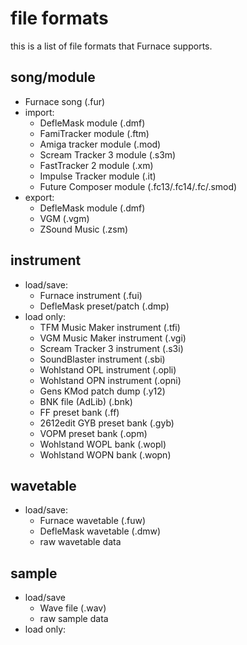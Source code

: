# file formats

this is a list of file formats that Furnace supports.

## song/module

- Furnace song (.fur)
- import:
  - DefleMask module (.dmf)
  - FamiTracker module (.ftm)
  - Amiga tracker module (.mod)
  - Scream Tracker 3 module (.s3m)
  - FastTracker 2 module (.xm)
  - Impulse Tracker module (.it)
  - Future Composer module (.fc13/.fc14/.fc/.smod)
- export:
  - DefleMask module (.dmf)
  - VGM (.vgm)
  - ZSound Music (.zsm)

## instrument

- load/save:
  - Furnace instrument (.fui)
  - DefleMask preset/patch (.dmp)
- load only:
  - TFM Music Maker instrument (.tfi)
  - VGM Music Maker instrument (.vgi)
  - Scream Tracker 3 instrument (.s3i)
  - SoundBlaster instrument (.sbi)
  - Wohlstand OPL instrument (.opli)
  - Wohlstand OPN instrument (.opni)
  - Gens KMod patch dump (.y12)
  - BNK file (AdLib) (.bnk)
  - FF preset bank (.ff)
  - 2612edit GYB preset bank (.gyb)
  - VOPM preset bank (.opm)
  - Wohlstand WOPL bank (.wopl)
  - Wohlstand WOPN bank (.wopn)

## wavetable

- load/save:
  - Furnace wavetable (.fuw)
  - DefleMask wavetable (.dmw)
  - raw wavetable data

## sample

- load/save
  - Wave file (.wav)
  - raw sample data
- load only:
